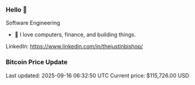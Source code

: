 ### Hello 🤙  

Software Engineering

- 🔭 I love computers, finance, and building things.
  
LinkedIn: https://www.linkedin.com/in/thejustinbishop/  













































































































































































































































































































































































































































































































































































































































































































































































































































































































































































































































































































### Bitcoin Price Update
Last updated: 2025-09-16 06:32:50 UTC
Current price: $115,726.00 USD
